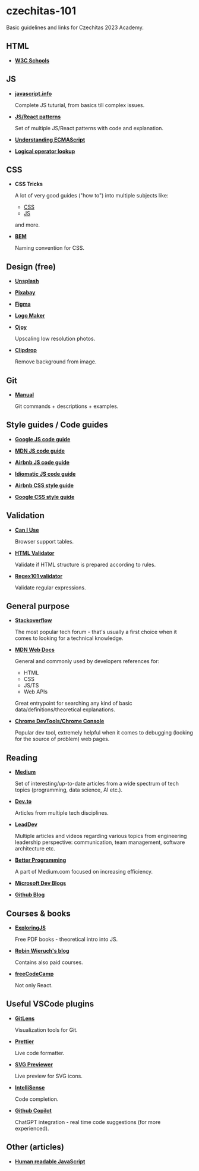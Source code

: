 # czechitas-101
Basic guidelines and links for Czechitas 2023 Academy.

## HTML

* **[W3C Schools](https://www.w3schools.com/html/default.asp)**

## JS

* **[javascript.info](https://javascript.info/)**

    Complete JS tuturial, from basics till complex issues.

* **[JS/React patterns](https://www.patterns.dev/)**

    Set of multiple JS/React patterns with code and explanation.

* **[Understanding ECMAScript](https://v8.dev/blog/understanding-ecmascript-part-1)**

* **[Logical operator lookup](https://www.joshwcomeau.com/operator-lookup/)**

## CSS

* **CSS Tricks**

    A lot of very good guides ("how to") into multiple subjects like:

    * [CSS](https://css-tricks.com/snippets/css/)
    * [JS](https://css-tricks.com/snippets/javascript/)

    and more.

* **[BEM](https://getbem.com/naming/)**

    Naming convention for CSS.

## Design (free)

* **[Unsplash](https://unsplash.com/)**

* **[Pixabay](https://pixabay.com/)**

* **[Figma](https://www.figma.com/)**

* **[Logo Maker](https://app.logomakr.com/0bhU03)**

* **[Ojoy](https://ojoy.netlify.app/)**

    Upscaling low resolution photos.

* **[Clipdrop](https://clipdrop.co/remove-background)**

    Remove background from image.

## Git

* **[Manual](https://git-scm.com/docs)** 

    Git commands + descriptions + examples.

## Style guides / Code guides

* **[Google JS code guide](https://google.github.io/styleguide/jsguide.html)**

* **[MDN JS code guide](https://developer.mozilla.org/en-US/docs/MDN/Writing_guidelines/Writing_style_guide/Code_style_guide/JavaScript)**

* **[Airbnb JS code guide](https://github.com/airbnb/javascript)**

* **[Idiomatic JS code guide](https://github.com/rwaldron/idiomatic.js/)**

* **[Airbnb CSS style guide](https://github.com/airbnb/css)**

* **[Google CSS style guide](https://google.github.io/styleguide/htmlcssguide.html)**

## Validation

* **[Can I Use](https://caniuse.com/)**

    Browser support tables.

* **[HTML Validator](https://validator.w3.org/)**

    Validate if HTML structure is prepared according to rules.

* **[Regex101 validator](https://regex101.com/)**

    Validate regular expressions.

## General purpose

* **[Stackoverflow](https://stackoverflow.com/questions)**

    The most popular tech forum - that's usually a first choice when it comes to looking for a technical knowledge.

* **[MDN Web Docs](https://developer.mozilla.org/en-US/)**

    General and commonly used by developers references for:
    
    - HTML
    - CSS
    - JS/TS
    - Web APIs
    
    Great entrypoint for searching any kind of basic data/definitions/theoretical explanations.

* **[Chrome DevTools/Chrome Console](https://developer.chrome.com/docs/devtools/console/)**

    Popular dev tool, extremely helpful when it comes to debugging (looking for the source of problem) web pages.

## Reading

* **[Medium](https://medium.com/tag/software-development)**

    Set of interesting/up-to-date articles from a wide spectrum of tech topics (programming, data science, AI etc.).

* **[Dev.to](https://dev.to/)**

    Articles from multiple tech disciplines.

* **[LeadDev](https://leaddev.com/)**

    Multiple articles and videos regarding various topics from engineering leadership perspective: communication, team management, software architecture etc.

* **[Better Programming](https://betterprogramming.pub/)**

    A part of Medium.com focused on increasing efficiency. 

* **[Microsoft Dev Blogs](https://devblogs.microsoft.com/)**

* **[Github Blog](https://github.blog/)**

## Courses & books

* **[ExploringJS](https://exploringjs.com/)**

    Free PDF books - theoretical intro into JS.

* **[Robin Wieruch's blog](https://www.robinwieruch.de/categories/react/)**

    Contains also paid courses.

* **[freeCodeCamp](https://www.freecodecamp.org/news/tag/blog/)**

    Not only React.

## Useful VSCode plugins

* **[GitLens](https://marketplace.visualstudio.com/items?itemName=eamodio.gitlens)**

    Visualization tools for Git. 

* **[Prettier](https://marketplace.visualstudio.com/items?itemName=esbenp.prettier-vscode)**

    Live code formatter.

* **[SVG Previewer](https://marketplace.visualstudio.com/items?itemName=vitaliymaz.vscode-svg-previewer)**

    Live preview for SVG icons.

* **[IntelliSense](https://code.visualstudio.com/docs/editor/intellisense)**

    Code completion.

* **[Github Copilot](https://github.com/features/copilot)**

    ChatGPT integration - real time code suggestions (for more experienced).
    
## Other (articles)

* **[Human readable JavaScript](https://alistapart.com/article/human-readable-javascript/)**
